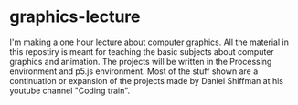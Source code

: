 # graphics-lecture
I'm making a one hour lecture about computer graphics.
All the material in this repostiry is meant for teaching the basic subjects
about computer graphics and animation.
The projects will be written in the Processing environment and p5.js environment.
Most of the stuff shown are a continuation or expansion of the projects made by
Daniel Shiffman at his youtube channel "Coding train".
